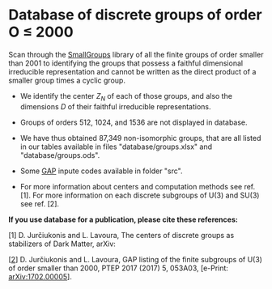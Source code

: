 # Database of discrete groups of order O ≤ 2000
Scan through the [SmallGroups](https://www.gap-system.org/Packages/smallgrp.html) library of all the finite groups of order smaller than 2001 to identifying the groups that possess a faithful dimensional irreducible representation and cannot be written as the direct product of a smaller group times a cyclic group.		

- We identify the center $Z_N$ of each of those groups, and also the dimensions $D$ of their faithful irreducible representations.

- Groups of orders 512, 1024, and 1536 are not displayed in database.

- We have thus obtained 87,349 non-isomorphic groups, that are all listed in our tables available in files "database/groups.xlsx" and "database/groups.ods".

- Some [GAP](https://www.gap-system.org) inpute codes available in folder "src".

- For more information about centers and computation methods see ref. [1]. For more information on each discrete subgroups of U(3) and SU(3) see ref. [2].

**If you use database for a publication, please cite these references:**

[1] D. Jurčiukonis and L. Lavoura, The centers of discrete groups as stabilizers of Dark Matter, arXiv:

[[2](https://arxiv.org/abs/1702.00005)] D. Jurčiukonis and L. Lavoura, GAP listing of the finite subgroups of U(3) of order smaller than 2000,  PTEP 2017 (2017) 5, 053A03, [e-Print: [arXiv:1702.00005](https://arxiv.org/abs/1702.00005)].
